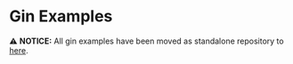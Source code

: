 # Gin Examples

⚠️  **NOTICE:** All gin examples have been moved as standalone repository to [here](https://github.com/gozelle/examples).
